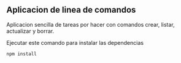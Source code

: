 ## Aplicacion de linea de comandos

Aplicacion sencilla de tareas por hacer con comandos crear, listar, actualizar y borrar.

Ejecutar este comando para instalar las dependencias

````````
npm install

````````